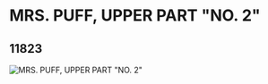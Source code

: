 # MRS. PUFF, UPPER PART "NO. 2"
## 11823
![MRS. PUFF, UPPER PART "NO. 2"](https://lc-www-live-s.legocdn.com/media/bricks/5/2/6017061.jpg)
